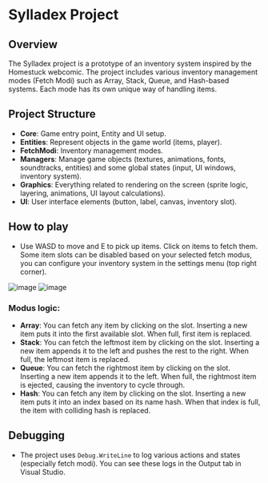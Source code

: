 # Sylladex Project
## Overview
The Sylladex project is a prototype of an inventory system inspired by the Homestuck webcomic. The project includes various inventory management modes (Fetch Modi) such as Array, Stack, Queue, and Hash-based systems. Each mode has its own unique way of handling items.

## Project Structure
- **Core**: Game entry point, Entity and UI setup.
- **Entities**: Represent objects in the game world (items, player).
- **FetchModi**: Inventory management modes.
- **Managers**: Manage game objects (textures, animations, fonts, soundtracks, entities) and some global states (input, UI windows, inventory system).
- **Graphics**: Everything related to rendering on the screen (sprite logic, layering, animations, UI layout calculations).
- **UI**: User interface elements (button, label, canvas, inventory slot).

## How to play
- Use WASD to move and E to pick up items. Click on items to fetch them. Some item slots can be disabled based on your selected fetch modus, you can configure your inventory system in the settings menu (top right corner).

![image](https://github.com/user-attachments/assets/bd75596b-eb38-487d-90d3-755ec1714f3f)
![image](https://github.com/user-attachments/assets/abcf8517-4235-422e-9534-f3f4537b1f40)

### Modus logic:
- **Array**: You can fetch any item by clicking on the slot. Inserting a new item puts it into the first available slot. When full, first item is replaced.
- **Stack**: You can fetch the leftmost item by clicking on the slot. Inserting a new item appends it to the left and pushes the rest to the right. When full, the leftmost item is replaced.
- **Queue**: You can fetch the rightmost item by clicking on the slot. Inserting a new item appends it to the left. When full, the rightmost item is ejected, causing the inventory to cycle through.
- **Hash**: You can fetch any item by clicking on the slot. Inserting a new item puts it into an index based on its name hash. When that index is full, the item with colliding hash is replaced.

## Debugging
- The project uses `Debug.WriteLine` to log various actions and states (especially fetch modi). You can see these logs in the Output tab in Visual Studio.

